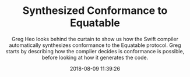 ---
title: "Synthesized Conformance to Equatable"
subtitle: "Greg Heo looks behind the curtain to show us how the Swift compiler automatically synthesizes conformance to the Equatable protocol. Greg starts by describing how the compiler decides is conformance is possible, before looking at how it generates the code."
tags: ["equatable","c++"]
link: "https://swiftunboxed.com/internals/synthesized-equatable-conformance/"
date: "2018-08-09 11:39:26"
---